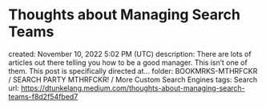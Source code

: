 # Thoughts about Managing Search Teams

created: November 10, 2022 5:02 PM (UTC)
description: There are lots of articles out there telling you how to be a good manager. This isn’t one of them. This post is specifically directed at…
folder: BOOKMRKS-MTHRFCKR / SEARCH PARTY MTHRFCKR! / More Custom Search Engines
tags: Search
url: https://dtunkelang.medium.com/thoughts-about-managing-search-teams-f8d2f54fbed7